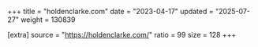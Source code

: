 +++
title = "holdenclarke.com"
date = "2023-04-17"
updated = "2025-07-27"
weight = 130839

[extra]
source = "https://holdenclarke.com/"
ratio = 99
size = 128
+++
